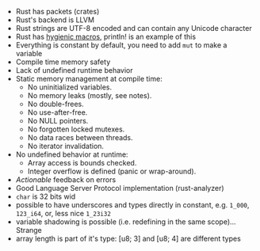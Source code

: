 - Rust has packets (crates)
- Rust's backend is LLVM
- Rust strings are UTF-8 encoded and can contain any Unicode character
- Rust has [hygienic macros](https://en.wikipedia.org/wiki/Hygienic_macro), println! is an example of this 
- Everything is constant by default, you need to add `mut` to make a variable
- Compile time memory safety
- Lack of undefined runtime behavior
- Static memory management at compile time:
    - No uninitialized variables.
    - No memory leaks (mostly, see notes).
    - No double-frees.
    - No use-after-free.
    - No NULL pointers.
    - No forgotten locked mutexes.
    - No data races between threads.
    - No iterator invalidation.
- No undefined behavior at runtime:
    - Array access is bounds checked.
    - Integer overflow is defined (panic or wrap-around).
- _Actionable_ feedback on errors
- Good Language Server Protocol implementation (rust-analyzer)
- `char` is 32 bits wid
- possible to have underscores and types directly in constant, e.g. `1_000`, `123_i64`, or, less nice `1_23i32`
- variable shadowing is possible (i.e. redefining in the same scope)... Strange
- array length is part of it's type: [u8; 3] and [u8; 4] are different types
